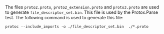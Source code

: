 The files `proto2.proto`, `proto2_extension.proto` and `proto3.proto` are used
to generate `file_descriptor_set.bin`. This file is used by the Protox.Parse
test. The following command is used to generate this file:

```
protoc --include_imports -o ./file_descriptor_set.bin  ./*.proto
```
